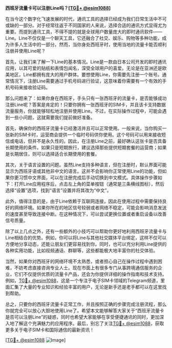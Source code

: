 **西班牙流量卡可以注册Line吗？[[TG💪+ @esim1088](https://t.me/s/esim1088)]**

在当今这个数字化飞速发展的时代，通讯工具的选择已经成为我们日常生活中不可或缺的一部分。对于经常往返于不同国家的人来说，选择合适的通讯方式显得尤为重要。而提到通讯工具，不得不提的就是全球用户数量庞大的即时通讯软件——Line。Line不仅仅是一个聊天工具，它还融合了社交、娱乐、购物等多种功能，成为许多人生活中的一部分。然而，当你身处西班牙时，使用当地的流量卡能否顺利注册并使用Line呢？

首先，让我们来了解一下Line的基本情况。Line是一款由日本公司开发的即时通讯应用，以其可爱的贴纸和表情包闻名，深受全球用户的喜爱。无论是在亚洲还是欧美地区，Line都拥有庞大的用户群体。要想使用Line，你需要先注册一个账号。通常情况下，注册Line需要通过手机号码进行验证，这意味着你需要有一个有效的手机号码来接收验证码。

那么问题来了：如果你身在西班牙，手头只有一张西班牙的流量卡，是否能够成功注册Line呢？答案是肯定的！只要你拥有一张西班牙的SIM卡，并且该卡支持数据流量服务，你就能够轻松地注册并使用Line。不过，在实际操作过程中，可能会遇到一些小问题，这就需要我们提前做好准备。

首先，确保你的西班牙流量卡已经激活并且可以正常使用。一般来说，当你购买一张新的SIM卡时，运营商会提供一个临时号码供你使用。这个号码可以用来接收短信或电话，但并不是永久性的。因此，在注册Line之前，最好确认这张卡是否具备长期使用的条件。如果只是短期旅行，建议选择那些提供短期套餐的运营商；如果是长期居住，则可以选择适合长期使用的套餐。

其次，关于语言设置的问题。虽然Line支持多种语言，但在注册时，默认界面可能显示为西班牙语或其他非中文的语言。这并不会影响你正常使用Line的功能，但如果你更习惯中文界面，可以在注册完成后手动切换到中文模式。具体操作步骤如下：打开Line应用程序后，点击左上角的菜单按钮（通常是三条横线图标），然后选择“设置”选项，找到“语言”设置并将其改为“中文”。

此外，值得注意的是，由于Line依赖于互联网连接，因此在使用过程中需要保持良好的网络环境。如果你所在的地区信号较弱或者网络不稳定，可能会影响消息发送的速度甚至导致连接中断。在这种情况下，可以尝试更换位置或者重启设备以改善信号质量。

除了以上几点之外，还有一些额外的小技巧可以帮助你更好地利用西班牙流量卡与Line相结合的优势。例如，你可以将Line与其他社交媒体平台绑定，这样不仅可以方便地分享动态，还能让朋友们更容易找到你。同时，也可以充分利用Line提供的各种实用功能，比如视频通话、群聊等，这些都能极大地丰富你的社交体验。

当然，如果你对西班牙的网络环境不太熟悉，或者担心自己在操作过程中遇到困难，不妨考虑直接咨询专业人士。现在市面上有很多专门从事跨境通信服务的企业，它们不仅提供优质的流量卡产品，还会为你提供详细的操作指南和技术支持。例如，[TG💪+ @esim1088](https://t.me/s/esim1088)，这是一个专注于电子SIM卡领域的Telegram频道，里面汇集了大量的专业知识和经验丰富的用户，无论是新手还是老手都可以在这里找到帮助。

总之，只要你的西班牙流量卡正常工作，并且按照正确的步骤完成注册流程，那么你就完全可以放心大胆地使用Line了。希望本文能够解答大家关于“西班牙流量卡是否可以注册Line”的疑惑，同时也希望大家能够在享受便捷通讯的同时，更加深入地了解这个充满魅力的应用程序。最后，别忘了关注[TG💪+ @esim1088](https://t.me/s/esim1088)，获取更多关于电子SIM卡和国际通信的最新资讯！

[[TG💪+ @esim1088](https://t.me/s/esim1088) ![Image](https://i.postimg.cc/4NQfJmqS/Snipaste-2025-05-13-00-14-12.png)]
